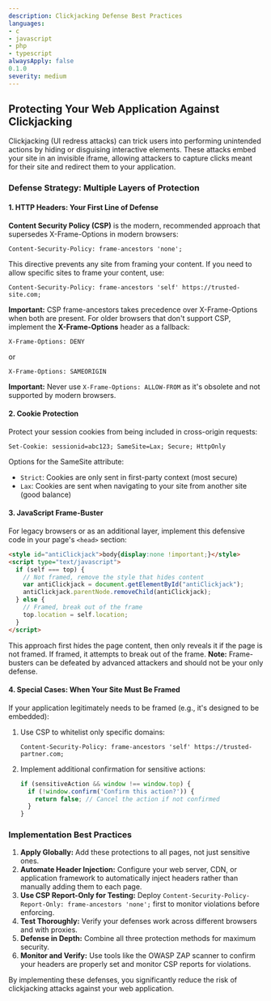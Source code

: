 ```yaml
---
description: Clickjacking Defense Best Practices
languages:
- c
- javascript
- php
- typescript
alwaysApply: false
0.1.0
severity: medium
---
```


## Protecting Your Web Application Against Clickjacking

Clickjacking (UI redress attacks) can trick users into performing unintended actions by hiding or disguising interactive elements. These attacks embed your site in an invisible iframe, allowing attackers to capture clicks meant for their site and redirect them to your application.

### Defense Strategy: Multiple Layers of Protection

#### 1. HTTP Headers: Your First Line of Defense

**Content Security Policy (CSP)** is the modern, recommended approach that supersedes X-Frame-Options in modern browsers:

```http
Content-Security-Policy: frame-ancestors 'none';
```

This directive prevents any site from framing your content. If you need to allow specific sites to frame your content, use:

```http
Content-Security-Policy: frame-ancestors 'self' https://trusted-site.com;
```

**Important:** CSP frame-ancestors takes precedence over X-Frame-Options when both are present. For older browsers that don't support CSP, implement the **X-Frame-Options** header as a fallback:

```http
X-Frame-Options: DENY
```

or

```http
X-Frame-Options: SAMEORIGIN
```

**Important:** Never use `X-Frame-Options: ALLOW-FROM` as it's obsolete and not supported by modern browsers.

#### 2. Cookie Protection

Protect your session cookies from being included in cross-origin requests:

```http
Set-Cookie: sessionid=abc123; SameSite=Lax; Secure; HttpOnly
```

Options for the SameSite attribute:
- `Strict`: Cookies are only sent in first-party context (most secure)
- `Lax`: Cookies are sent when navigating to your site from another site (good balance)

#### 3. JavaScript Frame-Buster

For legacy browsers or as an additional layer, implement this defensive code in your page's `<head>` section:

```html
<style id="antiClickjack">body{display:none !important;}</style>
<script type="text/javascript">
  if (self === top) {
    // Not framed, remove the style that hides content
    var antiClickjack = document.getElementById("antiClickjack");
    antiClickjack.parentNode.removeChild(antiClickjack);
  } else {
    // Framed, break out of the frame
    top.location = self.location;
  }
</script>
```

This approach first hides the page content, then only reveals it if the page is not framed. If framed, it attempts to break out of the frame. **Note:** Frame-busters can be defeated by advanced attackers and should not be your only defense.

#### 4. Special Cases: When Your Site Must Be Framed

If your application legitimately needs to be framed (e.g., it's designed to be embedded):

1. Use CSP to whitelist only specific domains:
   ```http
   Content-Security-Policy: frame-ancestors 'self' https://trusted-partner.com;
   ```

2. Implement additional confirmation for sensitive actions:
   ```javascript
   if (sensitiveAction && window !== window.top) {
     if (!window.confirm('Confirm this action?')) {
       return false; // Cancel the action if not confirmed
     }
   }
   ```

### Implementation Best Practices

1. **Apply Globally:** Add these protections to all pages, not just sensitive ones.
2. **Automate Header Injection:** Configure your web server, CDN, or application framework to automatically inject headers rather than manually adding them to each page.
3. **Use CSP Report-Only for Testing:** Deploy `Content-Security-Policy-Report-Only: frame-ancestors 'none';` first to monitor violations before enforcing.
4. **Test Thoroughly:** Verify your defenses work across different browsers and with proxies.
5. **Defense in Depth:** Combine all three protection methods for maximum security.
6. **Monitor and Verify:** Use tools like the OWASP ZAP scanner to confirm your headers are properly set and monitor CSP reports for violations.

By implementing these defenses, you significantly reduce the risk of clickjacking attacks against your web application.